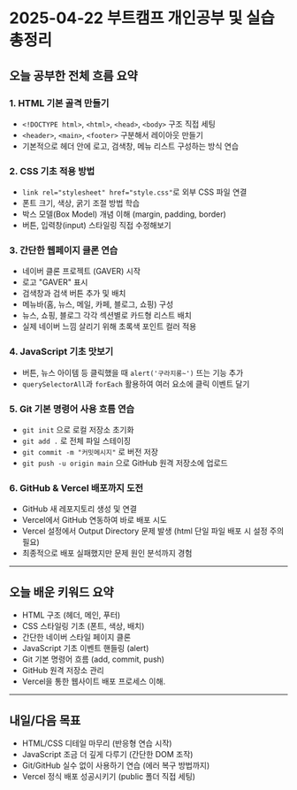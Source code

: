 # 2025-04-22 부트캠프 개인공부 및 실습 총정리

## 오늘 공부한 전체 흐름 요약

### 1. HTML 기본 골격 만들기
- `<!DOCTYPE html>`, `<html>`, `<head>`, `<body>` 구조 직접 세팅
- `<header>`, `<main>`, `<footer>` 구분해서 레이아웃 만들기
- 기본적으로 헤더 안에 로고, 검색창, 메뉴 리스트 구성하는 방식 연습

### 2. CSS 기초 적용 방법
- `link rel="stylesheet" href="style.css"`로 외부 CSS 파일 연결
- 폰트 크기, 색상, 굵기 조절 방법 학습
- 박스 모델(Box Model) 개념 이해 (margin, padding, border)
- 버튼, 입력창(input) 스타일링 직접 수정해보기

### 3. 간단한 웹페이지 클론 연습
- 네이버 클론 프로젝트 (GAVER) 시작
- 로고 "GAVER" 표시
- 검색창과 검색 버튼 추가 및 배치
- 메뉴바(홈, 뉴스, 메일, 카페, 블로그, 쇼핑) 구성
- 뉴스, 쇼핑, 블로그 각각 섹션별로 카드형 리스트 배치
- 실제 네이버 느낌 살리기 위해 초록색 포인트 컬러 적용

### 4. JavaScript 기초 맛보기
- 버튼, 뉴스 아이템 등 클릭했을 때 `alert('구라지롱~')` 뜨는 기능 추가
- `querySelectorAll`과 `forEach` 활용하여 여러 요소에 클릭 이벤트 달기

### 5. Git 기본 명령어 사용 흐름 연습
- `git init` 으로 로컬 저장소 초기화
- `git add .` 로 전체 파일 스테이징
- `git commit -m "커밋메시지"` 로 버전 저장
- `git push -u origin main` 으로 GitHub 원격 저장소에 업로드

### 6. GitHub & Vercel 배포까지 도전
- GitHub 새 레포지토리 생성 및 연결
- Vercel에서 GitHub 연동하여 바로 배포 시도
- Vercel 설정에서 Output Directory 문제 발생 (html 단일 파일 배포 시 설정 주의 필요)
- 최종적으로 배포 실패했지만 문제 원인 분석까지 경험

---

## 오늘 배운 키워드 요약

- HTML 구조 (헤더, 메인, 푸터)
- CSS 스타일링 기초 (폰트, 색상, 배치)
- 간단한 네이버 스타일 페이지 클론
- JavaScript 기초 이벤트 핸들링 (alert)
- Git 기본 명령어 흐름 (add, commit, push)
- GitHub 원격 저장소 관리
- Vercel을 통한 웹사이트 배포 프로세스 이해.

---

## 내일/다음 목표

- HTML/CSS 디테일 마무리 (반응형 연습 시작)
- JavaScript 조금 더 깊게 다루기 (간단한 DOM 조작)
- Git/GitHub 실수 없이 사용하기 연습 (에러 복구 방법까지)
- Vercel 정식 배포 성공시키기 (public 폴더 직접 세팅) 